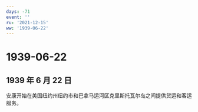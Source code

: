 ```yaml
---
days: -71
event: ''
ru: '2021-12-15'
ww: '1939-06-22'
---
```


# 1939-06-22

## 1939 年 6 月 22 日

安康开始在美国纽约州纽约市和巴拿马运河区克里斯托瓦尔岛之间提供货运和客运服务。